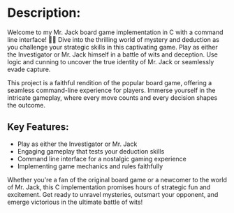 <!DOCTYPE html>
<html lang="en">
<head>
<meta charset="UTF-8">
<meta name="viewport" content="width=device-width, initial-scale=1.0">
<title>Mr. Jack Board Game Implementation in C</title>
</head>
<body>

<h1>Description:</h1>
<p>Welcome to my Mr. Jack board game implementation in C with a command line interface! 🕵️‍♂️ Dive into the thrilling world of mystery and deduction as you challenge your strategic skills in this captivating game. Play as either the Investigator or Mr. Jack himself in a battle of wits and deception. Use logic and cunning to uncover the true identity of Mr. Jack or seamlessly evade capture.</p>

<p>This project is a faithful rendition of the popular board game, offering a seamless command-line experience for players. Immerse yourself in the intricate gameplay, where every move counts and every decision shapes the outcome.</p>

<h2>Key Features:</h2>
<ul>
  <li>Play as either the Investigator or Mr. Jack</li>
  <li>Engaging gameplay that tests your deduction skills</li>
  <li>Command line interface for a nostalgic gaming experience</li>
  <li>Implementing game mechanics and rules faithfully</li>
</ul>

<p>Whether you're a fan of the original board game or a newcomer to the world of Mr. Jack, this C implementation promises hours of strategic fun and excitement. Get ready to unravel mysteries, outsmart your opponent, and emerge victorious in the ultimate battle of wits!</p>

</body>
</html>
